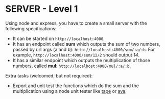 # SERVER - Level 1

Using node and express, you have to create a small server with the following specifications:

- It can be started on `http://localhost:4000`.
- It has an endpoint called **sum** which outputs the sum of two numbers, passed by url args (a and b): `http://localhost:4000/sum/:a/:b`. For example, `http://localhost:4000/sum/12/2` should output *14*.
- It has a similar endpoint which outputs the multiplication of those numbers, called **mul**: `http://localhost:4000/mul/:a/:b`.

Extra tasks (welcomed, but not required):

- Export and unit test the functions which do the sum and the multiplication using a node unit tester like [tape](https://www.npmjs.com/package/tape) or [ava](https://www.npmjs.com/package/ava).
